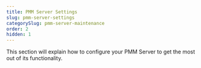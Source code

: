 ```yaml
---
title: PMM Server Settings
slug: pmm-server-settings
categorySlug: pmm-server-maintenance
order: 2
hidden: 1
---
```


This section will explain how to configure your PMM Server to get the most out of its functionality.
